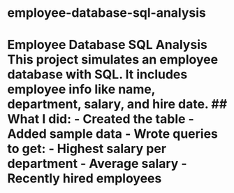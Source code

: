 # employee-database-sql-analysis
# Employee Database SQL Analysis  This project simulates an employee database with SQL. It includes employee info like name, department, salary, and hire date.  ## What I did: - Created the table - Added sample data - Wrote queries to get:   - Highest salary per department   - Average salary   - Recently hired employees
